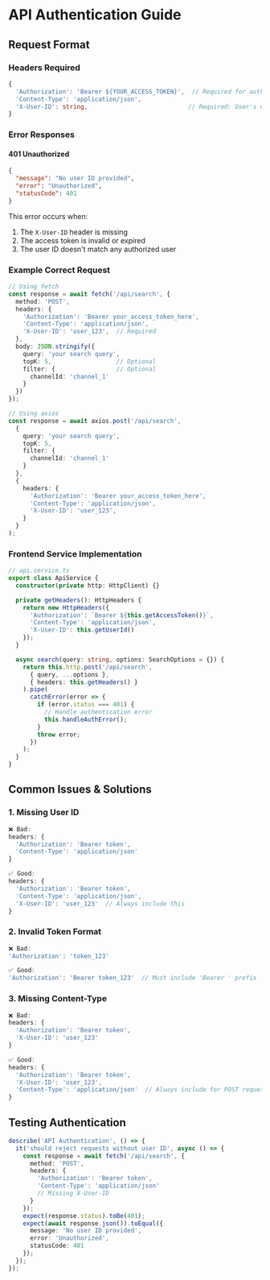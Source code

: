 # API Authentication Guide

## Request Format

### Headers Required
```typescript
{
  'Authorization': 'Bearer ${YOUR_ACCESS_TOKEN}',  // Required for authentication
  'Content-Type': 'application/json',
  'X-User-ID': string,                            // Required: User's unique identifier
}
```

### Error Responses

#### 401 Unauthorized
```json
{
  "message": "No user ID provided",
  "error": "Unauthorized",
  "statusCode": 401
}
```
This error occurs when:
1. The `X-User-ID` header is missing
2. The access token is invalid or expired
3. The user ID doesn't match any authorized user

### Example Correct Request

```typescript
// Using fetch
const response = await fetch('/api/search', {
  method: 'POST',
  headers: {
    'Authorization': 'Bearer your_access_token_here',
    'Content-Type': 'application/json',
    'X-User-ID': 'user_123',  // Required
  },
  body: JSON.stringify({
    query: 'your search query',
    topK: 5,                  // Optional
    filter: {                 // Optional
      channelId: 'channel_1'
    }
  })
});

// Using axios
const response = await axios.post('/api/search', 
  {
    query: 'your search query',
    topK: 5,
    filter: {
      channelId: 'channel_1'
    }
  },
  {
    headers: {
      'Authorization': 'Bearer your_access_token_here',
      'Content-Type': 'application/json',
      'X-User-ID': 'user_123',
    }
  }
);
```

### Frontend Service Implementation

```typescript
// api.service.ts
export class ApiService {
  constructor(private http: HttpClient) {}

  private getHeaders(): HttpHeaders {
    return new HttpHeaders({
      'Authorization': `Bearer ${this.getAccessToken()}`,
      'Content-Type': 'application/json',
      'X-User-ID': this.getUserId()
    });
  }

  async search(query: string, options: SearchOptions = {}) {
    return this.http.post('/api/search', 
      { query, ...options },
      { headers: this.getHeaders() }
    ).pipe(
      catchError(error => {
        if (error.status === 401) {
          // Handle authentication error
          this.handleAuthError();
        }
        throw error;
      })
    );
  }
}
```

## Common Issues & Solutions

### 1. Missing User ID
```typescript
❌ Bad:
headers: {
  'Authorization': 'Bearer token',
  'Content-Type': 'application/json'
}

✅ Good:
headers: {
  'Authorization': 'Bearer token',
  'Content-Type': 'application/json',
  'X-User-ID': 'user_123'  // Always include this
}
```

### 2. Invalid Token Format
```typescript
❌ Bad:
'Authorization': 'token_123'

✅ Good:
'Authorization': 'Bearer token_123'  // Must include 'Bearer ' prefix
```

### 3. Missing Content-Type
```typescript
❌ Bad:
headers: {
  'Authorization': 'Bearer token',
  'X-User-ID': 'user_123'
}

✅ Good:
headers: {
  'Authorization': 'Bearer token',
  'X-User-ID': 'user_123',
  'Content-Type': 'application/json'  // Always include for POST requests
}
```

## Testing Authentication

```typescript
describe('API Authentication', () => {
  it('should reject requests without user ID', async () => {
    const response = await fetch('/api/search', {
      method: 'POST',
      headers: {
        'Authorization': 'Bearer token',
        'Content-Type': 'application/json'
        // Missing X-User-ID
      }
    });
    expect(response.status).toBe(401);
    expect(await response.json()).toEqual({
      message: 'No user ID provided',
      error: 'Unauthorized',
      statusCode: 401
    });
  });
}); 